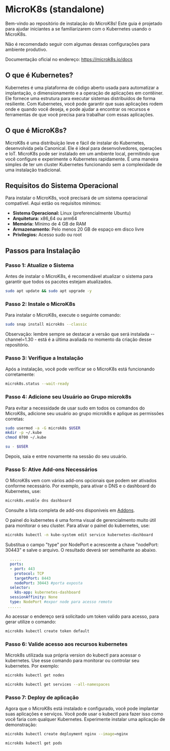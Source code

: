# MicroK8s (standalone)

Bem-vindo ao repositório de instalação do MicroK8s! Este guia é projetado para ajudar iniciantes a se familiarizarem com o Kubernetes usando o MicroK8s.

Não é recomendado seguir com algumas dessas configurações para ambiente produtivo.

Documentação oficial no endereço: https://microk8s.io/docs

## O que é Kubernetes?

Kubernetes é uma plataforma de código aberto usada para automatizar a implantação, o dimensionamento e a operação de aplicações em contêiner. Ele fornece uma estrutura para executar sistemas distribuídos de forma resiliente. Com Kubernetes, você pode garantir que suas aplicações rodem onde e quando você deseja, e pode ajudar a encontrar os recursos e ferramentas de que você precisa para trabalhar com essas aplicações.

## O que é MicroK8s?

MicroK8s é uma distribuição leve e fácil de instalar do Kubernetes, desenvolvida pela Canonical. Ele é ideal para desenvolvedores, operações e IoT. MicroK8s pode ser instalado em um ambiente local, permitindo que você configure e experimente o Kubernetes rapidamente. É uma maneira simples de ter um cluster Kubernetes funcionando sem a complexidade de uma instalação tradicional.

## Requisitos do Sistema Operacional

Para instalar o MicroK8s, você precisará de um sistema operacional compatível. Aqui estão os requisitos mínimos:

- **Sistema Operacional:** Linux (preferencialmente Ubuntu)
- **Arquitetura:** x86_64 ou arm64
- **Memória:** Mínimo de 4 GB de RAM
- **Armazenamento:** Pelo menos 20 GB de espaço em disco livre
- **Privilegios:** Acesso sudo ou root

## Passos para Instalação

### Passo 1: Atualize o Sistema

Antes de instalar o MicroK8s, é recomendável atualizar o sistema para garantir que todos os pacotes estejam atualizados.

```bash
sudo apt update && sudo apt upgrade -y
```

### Passo 2: Instale o MicroK8s
Para instalar o MicroK8s, execute o seguinte comando:

```bash
sudo snap install microk8s --classic
```
Observação: lembre sempre se destacar a versão que será instalada --channel=1.30 - está é a última avaliada no momento da criação desse repositório.

### Passo 3: Verifique a Instalação
Após a instalação, você pode verificar se o MicroK8s está funcionando corretamente:

```bash
microk8s.status --wait-ready
```

### Passo 4: Adicione seu Usuário ao Grupo microk8s
Para evitar a necessidade de usar sudo em todos os comandos do MicroK8s, adicione seu usuário ao grupo microk8s e aplique as permissões corretas:

```bash
sudo usermod -a -G microk8s $USER
mkdir -p ~/.kube
chmod 0700 ~/.kube

su - $USER
```

Depois, saia e entre novamente na sessão do seu usuário.

### Passo 5: Ative Add-ons Necessários
O MicroK8s vem com vários add-ons opcionais que podem ser ativados conforme necessário. Por exemplo, para ativar o DNS e o dashboard do Kubernetes, use:

```bash
microk8s.enable dns dashboard
```

Consulte a lista completa de add-ons disponíveis em [Addons](https://microk8s.io/docs/addons).

O painel do kubernetes é uma forma visual de gerencialmento muito útil para monitorar o seu cluster. Para ativar o painel do kubernetes, use:
```bash
microk8s kubectl -n kube-system edit service kubernetes-dashboard
```

Substitua o campo "type" por NodePort e acrescente a chave "nodePort: 30443" e salve o arquivo. O resultado deverá ser semelhante ao abaixo.
```yaml
  .....
  ports:
  - port: 443
    protocol: TCP
    targetPort: 8443
    nodePort: 30443 #porta exposta    
  selector:
    k8s-app: kubernetes-dashboard
  sessionAffinity: None
  type: NodePort #expor node para acesso remoto
 ......
```

Ao acessar o endereço será solicitado um token valido para acesso, para gerar utilize o comando:
```bash
microk8s kubectl create token default
```

### Passo 6: Valide acesso aos recursos kubernetes
Microk8s utilizada sua própria version do kubectl para acessar o kubernetes. Use esse comando para monitorar ou controlar seu kubernetes. Por exemplo:

```bash
microk8s kubectl get nodes
```

```bash
microk8s kubectl get services --all-namespaces
```

### Passo 7: Deploy de aplicação
Agora que o MicroK8s está instalado e configurado, você pode implantar suas aplicações e serviços. Você pode usar o kubectl para fazer isso como você faria com qualquer Kubernetes. Experimente instalar uma aplicação de demonstração:

```bash
microk8s kubectl create deployment nginx --image=nginx
```

```bash
microk8s kubectl get pods
```
